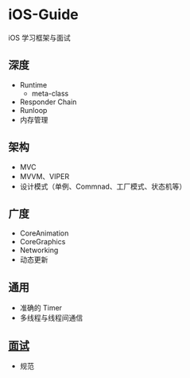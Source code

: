 # iOS-Guide
iOS 学习框架与面试

## 深度
-   Runtime
    +   meta-class
-   Responder Chain
-   Runloop
-   内存管理

## 架构
-   MVC
-   MVVM、VIPER
-   设计模式（单例、Commnad、工厂模式、状态机等）

## 广度
-   CoreAnimation
-   CoreGraphics
-   Networking
-   动态更新

## 通用
-   准确的 Timer
-   多线程与线程间通信

## [面试](Interview/OverView.md)
-   规范
